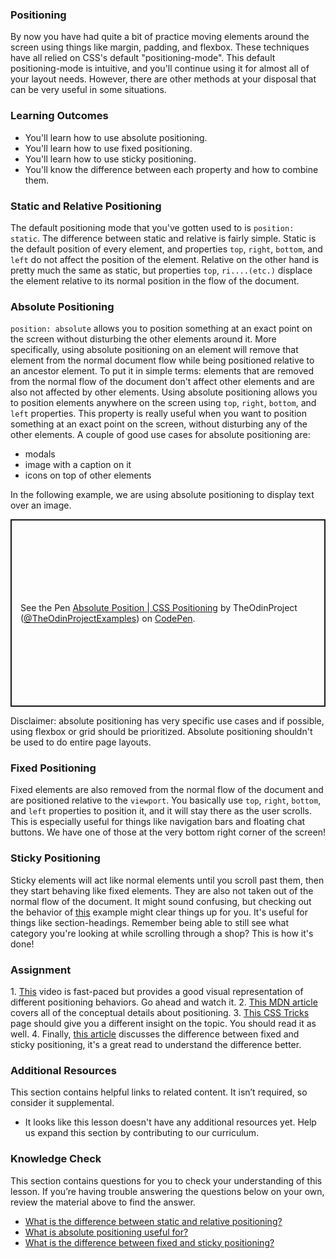 ### Positioning

By now you have had quite a bit of practice moving elements around the screen using things like margin, padding, and flexbox. These techniques have all relied on CSS's default "positioning-mode". This default positioning-mode is intuitive, and you'll continue using it for almost all of your layout needs. However, there are other methods at your disposal that can be very useful in some situations.

### Learning Outcomes
 - You'll learn how to use absolute positioning.
 - You'll learn how to use fixed positioning.
 - You'll learn how to use sticky positioning.
 - You'll know the difference between each property and how to combine them.

### Static and Relative Positioning
The default positioning mode that you've gotten used to is ``position: static``. The difference between static and relative is fairly simple. Static is the default position of every element, and properties ``top``, ``right``, ``bottom``, and ``left`` do not affect the position of the element. Relative on the other hand is pretty much the same as static, but properties  ``top``, ``ri....(etc.)`` displace the element relative to its normal position in the flow of the document.

### Absolute Positioning
``position: absolute`` allows you to position something at an exact point on the screen without disturbing the other elements around it. More specifically, using absolute positioning on an element will remove that element from the normal document flow while being positioned relative to an ancestor element. To put it in simple terms: elements that are removed from the normal flow of the document don't affect other elements and are also not affected by other elements. Using absolute positioning allows you to position elements anywhere on the screen using  ``top``, ``right``, ``bottom``, and ``left`` properties. This property is really useful when you want to position something at an exact point on the screen, without disturbing any of the other elements. A couple of good use cases for absolute positioning are: 

- modals
- image with a caption on it
- icons on top of other elements

In the following example, we are using absolute positioning to display text over an image.

<p class="codepen" data-height="300" data-theme-id="dark" data-default-tab="css,result" data-slug-hash="poWyWeJ" data-editable="true" data-user="TheOdinProjectExamples" style="height: 300px; box-sizing: border-box; display: flex; align-items: center; justify-content: center; border: 2px solid; margin: 1em 0; padding: 1em;">
  <span>See the Pen <a href="https://codepen.io/TheOdinProjectExamples/pen/poWyWeJ">
  Absolute Position | CSS Positioning</a> by TheOdinProject (<a href="https://codepen.io/TheOdinProjectExamples">@TheOdinProjectExamples</a>)
  on <a href="https://codepen.io">CodePen</a>.</span>
</p>
<script async src="https://cpwebassets.codepen.io/assets/embed/ei.js"></script>

Disclaimer: absolute positioning has very specific use cases and if possible, using flexbox or grid should be prioritized. Absolute positioning shouldn't be used to do entire page layouts.

### Fixed Positioning 
Fixed elements are also removed from the normal flow of the document and are positioned relative to the ``viewport``. You basically use  ``top``, ``right``, ``bottom``, and ``left`` properties to position it, and it will stay there as the user scrolls. This is especially useful for things like navigation bars and floating chat buttons. We have one of those at the very bottom right corner of the screen!

### Sticky Positioning
Sticky elements will act like normal elements until you scroll past them, then they start behaving like fixed elements. They are also not taken out of the normal flow of the document. It might sound confusing, but checking out the behavior of <a href="https://codepen.io/theanam/pen/MPLBYy">this</a> example might clear things up for you. It's useful for things like section-headings. Remember being able to still see what category you're looking at while scrolling through a shop? This is how it's done!

### Assignment
<div class="lesson-content__panel" markdown="1">
1. <a href="https://www.youtube.com/watch?v=jx5jmI0UlXU">This</a> video is fast-paced but provides a good visual representation of different positioning behaviors. Go ahead and watch it.
2. <a href="https://developer.mozilla.org/en-US/docs/Web/CSS/position">This MDN article</a> covers all of the conceptual details about positioning. 
3. <a href="https://css-tricks.com/absolute-relative-fixed-positioining-how-do-they-differ/">This CSS Tricks</a> page should give you a different insight on the topic. You should read it as well.
4. Finally, <a href="https://www.kevinpowell.co/article/positition-fixed-vs-sticky/">this article</a> discusses the difference between fixed and sticky positioning, it's a great read to understand the difference better.
</div>

### Additional Resources
This section contains helpful links to related content. It isn’t required, so consider it supplemental.

- It looks like this lesson doesn't have any additional resources yet. Help us expand this section by contributing to our curriculum.

### Knowledge Check
This section contains questions for you to check your understanding of this lesson. If you’re having trouble answering the questions below on your own, review the material above to find the answer.

- <a class="knowledge-check-link" href="#static-and-relative-positioning">What is the difference between static and relative positioning?</a>
- <a class="knowledge-check-link" href="#absolute-positioning">What is absolute positioning useful for?</a>
- <a class="knowledge-check-link" href="https://www.kevinpowell.co/article/positition-fixed-vs-sticky/">What is the difference between fixed and sticky positioning?</a>
